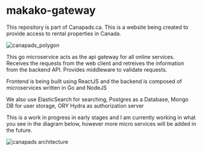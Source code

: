 
# makako-gateway
This repository is part of Canapads.ca.  This is a website being created to provide access to rental properties in Canada. 

![canapads_polygon](https://github.com/jebo87/canapads-gateway/assets/7273200/8247c1a9-bd63-4d57-bada-f3c1cb98348c)

This go microservice acts as the api gateway for all online services. Receives the requests from the web client and retreives the information from the backend API. Provides middleware to validate requests.

Frontend is being built using ReactJS and the backend is composed of microservices written in Go and NodeJS

We also use ElasticSearch for searching, Postgres as a Database, Mongo DB for user storage, ORY Hydra as authorization server 

This is a work in progress in early stages and I am currently working in what you see in the diagram below, however more micro services will be added in the future.



![canapads architecture](https://github.com/jebo87/canapads-gateway/assets/7273200/ef55d5f0-77c2-4dac-95df-ffbfbbd1a691)
